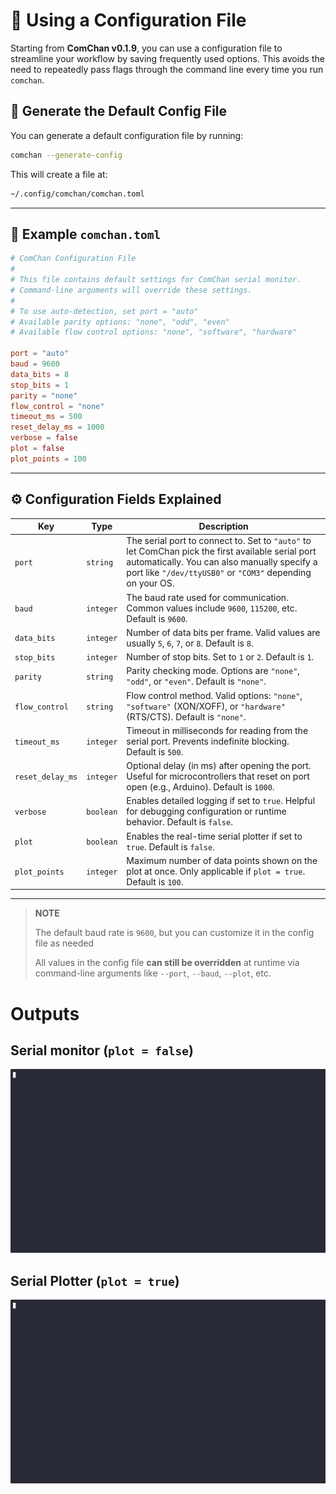 # 🔧 Using a Configuration File

Starting from **ComChan v0.1.9**, you can use a configuration file to streamline your workflow by saving frequently used options. This avoids the need to repeatedly pass flags through the command line every time you run `comchan`.

## 📁 Generate the Default Config File

You can generate a default configuration file by running:

```bash
comchan --generate-config
```

This will create a file at:

```bash
~/.config/comchan/comchan.toml
```

---

## 📝 Example `comchan.toml`

```toml
# ComChan Configuration File
#
# This file contains default settings for ComChan serial monitor.
# Command-line arguments will override these settings.
#
# To use auto-detection, set port = "auto"
# Available parity options: "none", "odd", "even"
# Available flow control options: "none", "software", "hardware"

port = "auto"
baud = 9600
data_bits = 8
stop_bits = 1
parity = "none"
flow_control = "none"
timeout_ms = 500
reset_delay_ms = 1000
verbose = false
plot = false
plot_points = 100
```

---

## ⚙️ Configuration Fields Explained

| Key              | Type      | Description                                                                                                                                                                                                    |
| ---------------- | --------- | -------------------------------------------------------------------------------------------------------------------------------------------------------------------------------------------------------------- |
| `port`           | `string`  | The serial port to connect to. Set to `"auto"` to let ComChan pick the first available serial port automatically. You can also manually specify a port like `"/dev/ttyUSB0"` or `"COM3"` depending on your OS. |
| `baud`           | `integer` | The baud rate used for communication. Common values include `9600`, `115200`, etc. Default is `9600`.                                                                                                          |
| `data_bits`      | `integer` | Number of data bits per frame. Valid values are usually `5`, `6`, `7`, or `8`. Default is `8`.                                                                                                                 |
| `stop_bits`      | `integer` | Number of stop bits. Set to `1` or `2`. Default is `1`.                                                                                                                                                        |
| `parity`         | `string`  | Parity checking mode. Options are `"none"`, `"odd"`, or `"even"`. Default is `"none"`.                                                                                                                         |
| `flow_control`   | `string`  | Flow control method. Valid options: `"none"`, `"software"` (XON/XOFF), or `"hardware"` (RTS/CTS). Default is `"none"`.                                                                                         |
| `timeout_ms`     | `integer` | Timeout in milliseconds for reading from the serial port. Prevents indefinite blocking. Default is `500`.                                                                                                      |
| `reset_delay_ms` | `integer` | Optional delay (in ms) after opening the port. Useful for microcontrollers that reset on port open (e.g., Arduino). Default is `1000`.                                                                         |
| `verbose`        | `boolean` | Enables detailed logging if set to `true`. Helpful for debugging configuration or runtime behavior. Default is `false`.                                                                                        |
| `plot`           | `boolean` | Enables the real-time serial plotter if set to `true`. Default is `false`.                                                                                                                                     |
| `plot_points`    | `integer` | Maximum number of data points shown on the plot at once. Only applicable if `plot = true`. Default is `100`.                                                                                                   |

---


> **NOTE**
>
> The default baud rate is `9600`, but you can customize it in the config file as needed
>
> All values in the config file **can still be overridden** at runtime via command-line arguments like `--port`, `--baud`, `--plot`, etc.


# Outputs 

## Serial monitor (`plot = false`)

![plotfalse](./videos/config_mon.gif)


## Serial Plotter (`plot = true`)

![plottrue](./videos/config_plot.gif)
